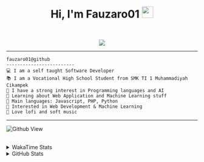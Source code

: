 <h1 align="center">
Hi, I'm Fauzaro01
  <img src="https://media.giphy.com/media/hvRJCLFzcasrR4ia7z/giphy.gif" width="30"></h1>
<br/>

<p align="center">
  <a href="https://github.com/DenverCoder1/readme-typing-svg">
    <img src="https://readme-typing-svg.herokuapp.com?lines=Chill%20and%20Coding;Full+Stack+Web+Developer;Student;Software%20Develover;Always%20learning%20new%20things&center=true&width=380&height=45">
  </a>
</p>

<hr>

```
fauzaro01@github
-------------------------
💻 I am a self taught Software Developer
📚 I am a Vocational High School Student from SMK TI 1 Muhammadiyah Cikampek
📝 I have a strong interest in Programming languages and AI
🌱 Learning about Web Application and Machine Learning stuff
🌟 Main languages: Javascript, PHP, Python
🚩 Interested in Web Development & Machine Learning
🎵 Love lofi and soft music 
```

<hr>

![Github View](https://komarev.com/ghpvc/?username=fauzaro01&style=flat-square)
<br><br>
<details>
  <summary>
     WakaTime Stats
  </summary>
  <br>
  <!--START_SECTION:waka-->

```txt
From: 10 September 2021 - To: 06 February 2025

Total Time: 727 hrs 48 mins

JavaScript          220 hrs 25 mins ███████▓░░░░░░░░░░░░░░░░░   30.29 %
PHP                 129 hrs 59 mins ████▒░░░░░░░░░░░░░░░░░░░░   17.86 %
HTML                90 hrs 43 mins  ███░░░░░░░░░░░░░░░░░░░░░░   12.47 %
Blade Template      65 hrs 16 mins  ██▒░░░░░░░░░░░░░░░░░░░░░░   08.97 %
EJS                 56 hrs 49 mins  ██░░░░░░░░░░░░░░░░░░░░░░░   07.81 %
Java                41 hrs 50 mins  █▒░░░░░░░░░░░░░░░░░░░░░░░   05.75 %
CSS                 32 hrs 8 mins   █░░░░░░░░░░░░░░░░░░░░░░░░   04.42 %
JSON                30 hrs 9 mins   █░░░░░░░░░░░░░░░░░░░░░░░░   04.14 %
Python              13 hrs 26 mins  ▒░░░░░░░░░░░░░░░░░░░░░░░░   01.85 %
Other               5 hrs 58 mins   ▒░░░░░░░░░░░░░░░░░░░░░░░░   00.82 %
```

<!--END_SECTION:waka-->
</details>
<details>
  <summary>
    GitHub Stats
  </summary>
  <br>
  <div align="center">
    <img src="https://github-readme-stats.vercel.app/api?username=Fauzaro01&show_icons=true&theme=algolia" alt="Fauzaro01's GitHub Stats" style="margin: 20px;" />
    <img src="https://github-readme-streak-stats.herokuapp.com/?user=Fauzaro01&theme=algolia" alt="Fauzaro01's GitHub Streak" style="margin: 20px;" />
  </div>

  <div align="center">
    <img src="https://github-readme-stats.vercel.app/api?username=Fauzaro01&show_icons=true&locale=en&count_private=true&hide_rank=true&custom_title=My%20GitHub%20Stats&disable_animations=true&theme=algolia" alt="Fauzaro01's Stars" style="margin: 20px;" />
    <img src="https://github-readme-stats.vercel.app/api/top-langs/?username=Fauzaro01&langs_count=8&theme=algolia&layout=compact" alt="Top Languages" style="margin: 20px;" />
  </div>
</details>

